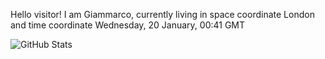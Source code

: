 Hello visitor! I am Giammarco, currently living in space coordinate London and time coordinate Wednesday, 20 January, 00:41 GMT

![GitHub Stats](https://github-readme-stats.vercel.app/api?username=grcasanova)
